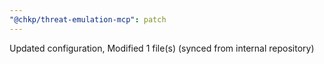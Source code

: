```yaml
---
"@chkp/threat-emulation-mcp": patch
---
```


Updated configuration, Modified 1 file(s) (synced from internal repository)
